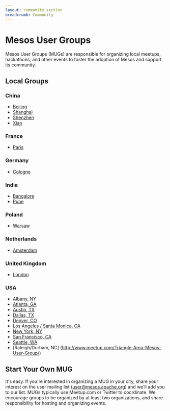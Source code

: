 ```yaml
---
layout: community_section
breadcrumb: Community
---
```


# Mesos User Groups

Mesos User Groups (MUGs) are responsible for organizing local meetups, hackathons, and other events to foster the adoption of Mesos and support its community.

## Local Groups

### China
* [Beijing](http://www.meetup.com/Beijing-Mesos-User-Group/)
* [Shanghai](http://www.weibo.com/u/3068800961)
* [Shenzhen](http://www.meetup.com/Shenzhen-Mesos-User-Group/)
* [Xian](http://www.meetup.com/Xian-Mesos-User-Group/)

### France
* [Paris](http://www.meetup.com/Paris-Mesos-Users-Group/)

### Germany
* [Cologne](http://www.meetup.com/Mesos-User-Group-Cologne/)

### India
* [Bangalore](http://www.meetup.com/Bangalore-Mesos-User-Group/)
* [Pune](http://www.meetup.com/Pune-Mesos-Users-Group/)

### Poland
* [Warsaw](http://www.meetup.com/Warsaw-Mesos-User-Group/)

### Netherlands
* [Amsterdam](http://www.meetup.com/Mesos-Amsterdam/)

### United Kingdom
* [London](http://www.meetup.com/London-Mesos-User-Group/)

### USA
* [Albany, NY](http://www.meetup.com/Apache-Mesos-Albany-NY-Meetup/)
* [Atlanta, GA](http://www.meetup.com/mesosatl/)
* [Austin, TX](http://www.meetup.com/Austin-Mesos-Users-Group/)
* [Dallas, TX](http://www.meetup.com/Metroplex-Mesos-Group/)
* [Denver, CO](http://www.meetup.com/Denver-Mesos-User-Group/)
* [Los Angeles / Santa Monica, CA](http://www.meetup.com/Los-Angeles-Santa-Monica-Mesos-Users-Group/)
* [New York, NY](http://www.meetup.com/Apache-Mesos-NYC-Meetup/)
* [San Francisco, CA](http://www.meetup.com/Bay-Area-Mesos-User-Group/)
* [Seattle, WA](http://www.meetup.com/Seattle-Mesos-Meetup/)
* [Raleigh/Durham, NC] (http://www.meetup.com/Triangle-Area-Mesos-User-Group/)

## Start Your Own MUG

It's easy. If you're interested in organizing a MUG in your city, share your interest on the user mailing list (user@mesos.apache.org) and we'll add you to our list. MUGs typically use Meetup.com or Twitter to coordinate. We encourage groups to be organized by at least two organizations, and share responsibility for hosting and organizing events.
